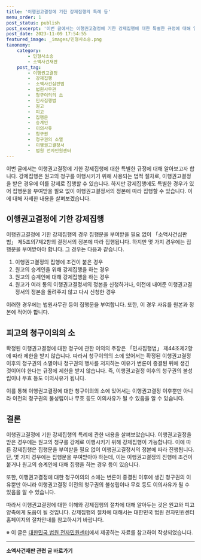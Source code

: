 ```yaml
---
title: '이행권고결정에 기한 강제집행의 특례 등'
menu_order: 1
post_status: publish
post_excerpt: '이번 글에서는 이행권고결정에 기한 강제집행에 대한 특별한 규정에 대해 알아보고자 합니다. 강제집행은 원고의 청구를 이행시키기 위해 사용되는 법적 절차로, 이행권고결정을 받은 경우에 이를 강제로 집행할 수 있습니다. 하지만 강제집행에도 특별한 경우가 있어 집행문을 부여받을 필요 없이 이행권고결정서의 정본에 따라 집행할 수 있습니다. 이에 대해 자세한 내용을 살펴보겠습니다.'
post_date: 2023-11-09 17:54:55
featured_image: _images/민형사소송.png
taxonomy:
    category:
        - 민형사소송
        - 소액사건재판
    post_tag:
        - 이행권고결정
        -  강제집행
        -  소액사건심판법
        -  법원사무관
        -  청구이의의 소
        -  민사집행법
        -  원고
        -  피고
        -  집행문
        -  승계인
        -  이의사유
        -  청구권
        -  청구권의 소멸
        -  이행권고결정서
        -  법원 전자민원센터
---
```



이번 글에서는 이행권고결정에 기한 강제집행에 대한 특별한 규정에 대해 알아보고자 합니다. 강제집행은 원고의 청구를 이행시키기 위해 사용되는 법적 절차로, 이행권고결정을 받은 경우에 이를 강제로 집행할 수 있습니다. 하지만 강제집행에도 특별한 경우가 있어 집행문을 부여받을 필요 없이 이행권고결정서의 정본에 따라 집행할 수 있습니다. 이에 대해 자세한 내용을 살펴보겠습니다.

## 이행권고결정에 기한 강제집행

이행권고결정에 기한 강제집행의 경우 집행문을 부여받을 필요 없이 「소액사건심판법」 제5조의7제2항의 결정서의 정본에 따라 집행됩니다. 하지만 몇 가지 경우에는 집행문을 부여받아야 합니다. 그 경우는 다음과 같습니다.

1. 이행권고결정의 집행에 조건이 붙은 경우
2. 원고의 승계인을 위해 강제집행을 하는 경우
3. 원고의 승계인에 대해 강제집행을 하는 경우
4. 원고가 여러 통의 이행권고결정서의 정본을 신청하거나, 이전에 내어준 이행권고결정서의 정본을 돌려주지 않고 다시 신청한 경우

이러한 경우에는 법원사무관 등이 집행문을 부여합니다. 또한, 이 경우 사유를 원본과 정본에 적어야 합니다.

## 피고의 청구이의의 소

확정된 이행권고결정에 대한 청구에 관한 이의의 주장은 「민사집행법」 제44조제2항에 따라 제한을 받지 않습니다. 따라서 청구이의의 소에 있어서는 확정된 이행권고결정 이후의 청구권의 소멸이나 청구권의 행사를 저지하는 이유가 변론이 종결된 뒤에 생긴 것이어야 한다는 규정에 제한을 받지 않습니다. 즉, 이행권고결정 이후의 청구권의 불성립이나 무효 등도 이의사유가 됩니다.

이를 통해 이행권고결정에 대한 청구이의의 소에 있어서는 이행권고결정 이후뿐만 아니라 이전의 청구권의 불성립이나 무효 등도 이의사유가 될 수 있음을 알 수 있습니다.

## 결론

이행권고결정에 기한 강제집행의 특례에 관한 내용을 살펴보았습니다. 이행권고결정을 받은 경우에는 원고의 청구를 강제로 이행시키기 위해 강제집행이 가능합니다. 이에 따른 강제집행은 집행문을 부여받을 필요 없이 이행권고결정서의 정본에 따라 진행됩니다. 단, 몇 가지 경우에는 집행문을 부여받아야 하는데, 이는 이행권고결정의 진행에 조건이 붙거나 원고의 승계인에 대해 집행을 하는 경우 등이 있습니다.

또한, 이행권고결정에 대한 청구이의의 소에는 변론이 종결된 이후에 생긴 청구권의 이유뿐만 아니라 이행권고결정 이전의 청구권의 불성립이나 무효 등도 이의사유가 될 수 있음을 알 수 있습니다.

따라서 이행권고결정에 대한 이해와 강제집행의 절차에 대해 알아두는 것은 원고와 피고 양측에게 도움이 될 것입니다. 강제집행의 절차에 대해서는 대한민국 법원 전자민원센터 홈페이지의 절차안내를 참고하시기 바랍니다.

※ 이 글은 [대한민국 법원 전자민원센터](https://help.scourt.go.kr/nm/main/index.html)에서 제공하는 자료를 참고하여 작성되었습니다.
<!-- wp:separator -->
<hr class="wp-block-separator has-alpha-channel-opacity"/>
<!-- /wp:separator -->

<!-- wp:group {"backgroundColor":"base","layout":{"type":"constrained"}} -->
<div class="wp-block-group has-base-background-color has-background"><!-- wp:paragraph {"align":"center","fontSize":"medium"} -->
<p class="has-text-align-center has-large-font-size"><strong>소액사건재판 관련 글 바로가기</strong></p>
<!-- /wp:paragraph -->


<!-- wp:latest-posts
{"categories":[{"id":14756,"count":19,"description":"","link":"https://uknowlaw.com/category/%ec%86%8c%ec%95%a1%ec%82%ac%ea%b1%b4%ec%9e%ac%ed%8c%90/","name":"소액사건재판","slug":"소액사건재판","taxonomy":"category","parent":0,"meta":[],"_links":{"self":[{"href":"https://uknowlaw.com/wp-json/wp/v2/categories/14756"}],"collection":[{"href":"https://uknowlaw.com/wp-json/wp/v2/categories"}],"about":[{"href":"https://uknowlaw.com/wp-json/wp/v2/taxonomies/category"}],"wp:post_type":[{"href":"https://uknowlaw.com/wp-json/wp/v2/posts?categories=14756"}],"curies":[{"name":"wp","href":"https://api.w.org/{rel}","templated":true}]}}],"postsToShow":100,"excerptLength":28,"postLayout":"grid","columns":2,"featuredImageAlign":"left","featuredImageSizeSlug":"large","fontSize":"small"} /--></div>
<!-- /wp:group -->